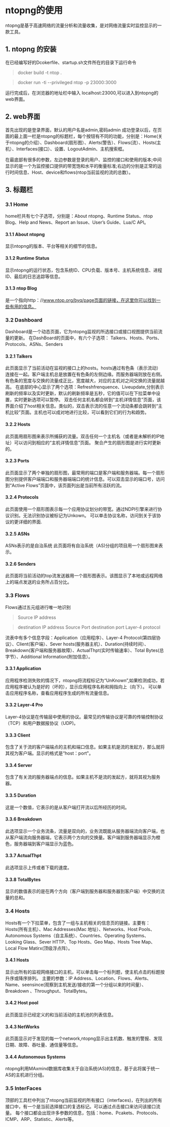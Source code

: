 # ntopng的使用

ntopng是基于高速网络的流量分析和流量收集，是对网络流量实时监控显示的一款工具。
## 1. ntopng 的安装
在已经编写好的Dcokerfile、startup.sh文件所在的目录下运行命令
>docker build -t ntop .

>docker run -ti --privileged ntop -p 23000:3000

运行完成后，在浏览器的地址栏中输入 localhost:23000,可以进入到ntopng的web界面。

## 2. web界面
首先出现的是登录界面，默认的用户名是admin,密码admin
成功登录以后，在页面的最上面一栏是ntopng的标题栏，每个按钮有不同的功能，分别是：Home(关于ntopng的介绍）、Dashboard(扇形图）、Alerts(警告）、Flows(流）、Hosts(主机）、Interfaces(接口）、设置、LogoutAdmin、主机搜索框。

在最底部有很多的参数，左边参数是登录的用户、监控的接口和使用的版本;中间显示的是一个为监控接口提供的带宽饱和水平的衡量标准;右边的分别是正常的运行时间信息、Host、device和flows(ntop当前监视的流的总数）。

## 3. 标题栏
### 3.1 Home
home栏共有七个子选项，分别是：About ntopng、Runtime Status、ntop Blog、Help and News、Report an Issue、User’s Guide、Lua/C API。
#### 3.1.1 About ntopng
显示ntopng的版本、平台等相关的细节的信息。
#### 3.1.2 Runtime Status
显示ntopng的运行状态，包含系统ID、CPU负载、版本号、主机系统信息、进程ID、最后的日志追踪等信息。
#### 3.1.3 ntop Blog
是一个指向http：//www.ntop.org/byq/page页面的链接，在这里你可以找到一些有用的信息。
### 3.2 Dashboard
Dashboard是一个动态页面，它为ntopng监视的所选接口或接口视图提供当前流量的更新。
在DashBoard的页面中，有六个子选项： Talkers、Hosts、Ports、Protocols、ASNs、Senders
#### 3.2.1 Talkers
此页面显示了当前活动在监视的接口上的hosts。hosts通过有色条（表示流动）连接在一起。客户端主机总是放置在有色条的左侧边缘。而服务器端则放在右侧。有色条的宽度与交换的流量成正比，宽度越大，对应的主机对之间交换的流量就越高。
在底部的中心显示了两个选项：Refreshfrenquence、Liveupdate,分别表示刷新的频率以及实时更新，默认的刷新频率是五秒，它的值可以在下拉菜单中设置，实时更新选项可以暂停。
双击任何主机名都会转到“主机详情信息”页面，该界面介绍了host相关信息。类似的，双击表示流的任意一个流动条都会跳转到“主机比较”页面。主机也可以成对地进行比较，可以看到它们的行为和趋势。
#### 3.2.2 Hosts
此页面用扇形图来表示所捕获的流量。双击任何一个主机名（或者是未解析的IP地址）可以访问到相应的“主机详情信息”页面。
聚合产生的扇形图是进行实时更新的。
#### 3.2.3 Ports
此页面显示了两个单独的扇形图，最常用的端口是客户端和服务器端。每一个扇形图分别提供客户端端口和服务器端端口的统计信息。可以双击显示的端口号，访问到“Active Flows”页面中，该页面列出是当前所有活跃的流。
#### 3.2.4 Protocols
此页面使用一个扇形图表示每一个应用协议划分的带宽。通过NDPI引擎来进行协议识别。无法识别协议被标记为Unkown。
可以单击协议名称，访问到关于该协议的更详细的界面.
#### 3.2.5 ASNs
ASNs表示的是自治系统
此页面将有自治系统（AS)分组的项目用一个扇形图来表示。
#### 3.2.6 Senders
此页面将当前活动的top流发送器用一个扇形图表示。该图显示了本地或远程网络上的端点发送的业务所占百分比。

### 3.3 Flows
Flows通过五元组进行唯一地识别
>Source IP address

>destination IP address
>Source Port 
>destination port
>Layer-4 protocol

流表中有多个信息字段：Application（应用程序）、Layer-4 Protocol(第四层协议）、Client(客户端）、Sever hosts(服务器主机）、Duration(持续时间）、Breakdown(客户端和服务器故障）、ActualThpt(实时传输速率）、Total Bytes(总字节）、Additional Information(附加信息）。
#### 3.3.1 Application
应用程序检测失败的情况下，ntopng将流程标记为“UnKnown”,如果检测成功，若应用程序被认为是好的（坏的），显示应用程序名称和拇指向上（向下）。
可以单击应用程序名称，查看应用程序生成的所有流量信息。
#### 3.3.2 Layer-4 Pro
Layer-4协议是在传输层中使用的协议。最常见的传输协议是可靠的传输控制协议（TCP）和用户数据报协议（UDP)。
#### 3.3.3 Client
包含了关于流的客户端端点的主机和端口信息。如果主机是流的发起方，那么就将其视为客户端。显示的格式是“host：port"。
#### 3.3.4 Server
包含了有关流的服务器端点的信息。如果主机不是流的发起方，就将其视为服务器。
#### 3.3.5 Duration
这是一个数值，它表示的是从客户端打开流以后所经历的时间。
#### 3.3.6 Breakdown
此选项显示一个业务流条，流量是双向的，业务流既能从服务器端流向客户端，也从客户端流向服务器端，它表示两个方向的交换量。客户端到服务器端显示为橙色，服务器端到客户端显示为蓝色。
#### 3.3.7 ActualThpt
此选项显示上传或者下载的速度。
#### 3.3.8 TotalBytes
显示的数值表示的是在两个方向（客户端到服务器和服务器到客户端）中交换的流量的总和。
### 3.4 Hosts
Hosts有一个下拉菜单，包含了一组与主机相关的信息页的链接。主要有：Hosts(所有主机）、Mac Addresses(Mac 地址）、Networks、Host Pools、Autonomous Systems（自主系统）、Countries、Operating Systems、Looking Glass、Sever HTTP、Top Hosts、Geo Map、Hosts Tree Map、Local Flow Matirx(顶级浮点阵）。
#### 3.4.1 Hosts
显示出所有的监视网络接口的主机，可以单击每一个标列题，使主机点击的标题按升序或降序排列。
主要的参数：IP Address、Location、Flows、Alerts、Name、seensince(观察到主机发送/接收的第一个分组以来的时间量）、Breakdown 、Throughput、TotalBytes。
#### 3.4.2 Host pool
此页面显示已经定义的和当前活动的主机池的列表信息。
#### 3.4.3 NetWorks
此页面显示对于发现的每一个network,ntopng显示出主机数、触发的警报、发现日期、故障、吞吐量、通信量等信息。
#### 3.4.4  Autonomous Systems
ntopng利用MAxmind数据库收集关于自治系统(AS)的信息，基于此将属于统一AS的主机进行分组。
### 3.5 InterFaces
顶部的工具栏中列出了ntopng当前监视的所有接口（interfaces)，在列出的所有接口中，有一个是当前选择接口的复选标记。可以通过点击接口来访问该接口流量。
每个接口都会出现许多参数的信息，包括：home、Pcakets、Protocols、ICMP、ARP、Statistic、Alerts等。
